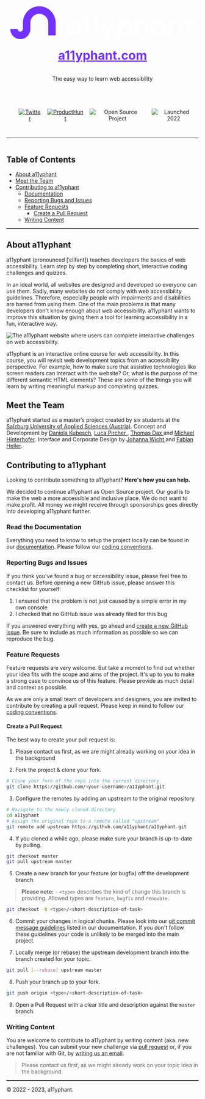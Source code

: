 <div style="display:flex; flex-direction:column; align-items:center; text-align:center;">
  <h1>
    <a href="https://a11yphant.com" style="font-size:2rem; font-weight:bold; color:#7331FF;">
      <svg viewBox="0 0 2000 500" fill="white" aria-hidden="true" focusable="false" style="width:100%;"><path
      d="M144.63 408.71A104.75 104.75 0 0140 304.08h77.51a27.12 27.12 0 0054.24 0v-65.87c0-94 76.49-170.5 170.5-170.5s170.5 76.48 170.5 170.5V370h-77.5V238.21a93 93 0 10-186 0v65.87a104.75 104.75 0 01-104.62 104.63z"
      fill="#7331ff"
      /><path d="M739.91 220.38v21.88a61 61 0 00-20.62-17.45q-12.85-6.92-30-6.92a67 67 0 00-35.57 9.69q-15.93 9.69-25.19 27.68t-9.27 41.24q0 23.53 9.27 41.66t25.19 28.1a65.21 65.21 0 0035.29 10q17.16 0 30.31-7.06a57.58 57.58 0 0020.62-17.85v22.42h39V220.38zm-5.54 100.9a39 39 0 01-14.94 15.5 39.92 39.92 0 01-20.2 5.4 37.92 37.92 0 01-19.8-5.54 40.83 40.83 0 01-14.95-15.91q-5.67-10.38-5.67-24.23t5.67-23.94a39.64 39.64 0 0114.81-15.36 39.24 39.24 0 0119.94-5.26 39.92 39.92 0 0120.2 5.4 38.92 38.92 0 0114.94 15.49q5.55 10.13 5.54 24.23t-5.54 24.22zM1096.1 220.38l-42.33 98.39-45.33-98.39H965l67.84 139.93-33.17 72h41.17l96.53-211.91zM1302.33 255.12q-9.28-17.85-25.19-27.54a67.06 67.06 0 00-35.57-9.69q-16.89 0-30 7.06t-20.62 17.57v-22.14h-38.76v211.91h38.76v-80.42a63.72 63.72 0 0020.9 17.44q12.87 6.92 29.76 6.92a65.69 65.69 0 0035.57-10q15.9-10 25.19-28.1t9.27-41.66q-.04-23.47-9.31-41.35zm-36 65.75a41.12 41.12 0 01-14.95 15.77 39 39 0 01-39.86.14 40.1 40.1 0 01-15-15.63q-5.67-10.25-5.67-24.09t5.67-24.09a40 40 0 0115-15.63 38.69 38.69 0 0119.79-5.4 40 40 0 0120.07 5.26 39.34 39.34 0 0114.95 15.36q5.67 10.11 5.68 23.94-.01 14.13-5.67 24.37zM1469.44 248.2a52.47 52.47 0 00-21.17-22.42q-13.56-7.62-31-7.61a66.15 66.15 0 00-27.68 5.67 50.34 50.34 0 00-19.94 15.65v-65.31h-38.75v199.56h38.75V289q0-18.25 9.27-28.1t25.33-9.82q15.78 0 24.92 9.82t9.13 28.1v84.71h38.76v-90q0-20.71-7.62-35.51zM1616.66 220.38v21.88a61.18 61.18 0 00-20.66-17.45q-12.87-6.92-30-6.92a67.06 67.06 0 00-35.57 9.69q-15.92 9.69-25.19 27.68T1496 296.5q0 23.53 9.27 41.66t25.19 28.1a65.19 65.19 0 0035.29 10q17.16 0 30.32-7.06a57.83 57.83 0 0020.62-17.85v22.42h39V220.38zm-5.54 100.9a39.15 39.15 0 01-14.94 15.5 40 40 0 01-20.22 5.4 37.88 37.88 0 01-19.79-5.54 40.83 40.83 0 01-15-15.91q-5.67-10.38-5.67-24.23t5.67-23.94A39.64 39.64 0 011556 257.2a39.2 39.2 0 0119.93-5.26 40 40 0 0120.22 5.4 39.12 39.12 0 0114.94 15.49q5.54 10.13 5.54 24.23t-5.51 24.22zM1815 235.46q-16.89-17.28-44.3-17.29a61.35 61.35 0 00-26.43 5.67 53.23 53.23 0 00-19.8 15.65v-19.11h-38.75v153.36h38.75V289q0-18.25 9.27-28.1t25.33-9.82q15.78 0 24.92 9.82t9.13 28.1v84.71h38.75v-90q-.05-30.93-16.87-48.25zM1960 252.21v-31.83h-44.25v-46.2h-39v46.2h-34.36v31.83h34.36v73.92q0 47.61 49 47.61h24.35v-32.67h-18q-8.86 0-12.6-3.45c-2.48-2.32-3.73-6.05-3.73-11.22v-74.19zM861.58 174.18v199.56h-38.75V206.01h-29.36v-31.83h68.11zM952.43 174.18v199.56h-38.75V206.01h-29.36v-31.83h68.11z" /></svg>
      a11yphant.com
    </a>
  </h1>
  <p>The easy way to learn web accessibility<p>

  <ul style="list-style:none; display:flex; align-items:center; justify-content:center;">
    <li style="margin:0 0.5rem;">
      <a href="https://twitter.com/a11yphant">
          <img src="https://img.shields.io/badge/-Twitter-7331FF" alt="Twitter" />
        </a>
    </li>
    <li style="margin:0 0.5rem;">
      <a href="https://www.producthunt.com/products/a11yphant">
          <img src="https://img.shields.io/badge/-ProductHunt-7331FF" alt="ProductHunt" />
        </a>
    </li>
    <li style="margin:0 0.5rem;">
      <p>
          <img src="https://img.shields.io/badge/-Open%20Source%20Project-121212" alt="Open Source Project" />
      </p>
    </li>
    <li style="margin:0 0.5rem;">
      <p>
          <img src="https://img.shields.io/badge/-Launched%202022-121212" alt="Launched 2022" />
      </p>
    </li>
  </ul>

  <hr style="color:white; height:1.5px; width:100%;"/>
</div>

## Table of Contents

- [About a11yphant](#about-a11yphant)
- [Meet the Team](#meet-the-team)
- [Contributing to a11yphant](#Contributing-to-a11yphant)
  - [Documentation](https://github.com/a11yphant/a11yphant/blob/develop/documentation.md)
  - [Reporting Bugs and Issues](#reporting-bugs-and-issues)
  - [Feature Requests](#feature-requests)
    - [Create a Pull Request](#create-a-pull-request)
  - [Writing Content](#writing-content)

<hr style="color:white; height:1.5px; width:100%;"/>

## About a11yphant

<p>
  <span aria-label="Allyphant">a11yphant</span> <span aria-hidden="true">(pronounced [ˈɛlifənt])</span> teaches developers the basics of web accessibility. Learn step by step by completing short, interactive coding challenges and quizzes.
</p>

In an ideal world, all websites are designed and developed so everyone can use them. Sadly, many websites do not comply with web accessibility guidelines. Therefore, especially people with impairments and disabilities are barred from using them. One of the main problems is that many developers don't know enough about web accessibility. a11yphant wants to improve this situation by giving them a tool for learning accessibility in a fun, interactive way.

<img
  alt="The a11yphant website where users can complete interactive challenges on web accessibility."
  src="https://a11yphant.com/images/mockups-social-media.jpg"
  quality="100"
  sizes="100vw"
  style="objectFit:cover"
/>

<p>
  <span aria-label="Allyphant">a11yphant</span> is an interactive online course for web accessibility. In this course, you will revisit web
  development topics from an accessibility perspective. For example, how to make sure that assistive technologies like screen readers can
  interact with the website? Or, what is the purpose of the different semantic HTML elements? These are some of the things you will learn by
  writing meaningful markup and completing quizzes.
</p>

## Meet the Team

<p>
  <span aria-label="Allyphant">a11yphant</span> started as a master’s project created by six students at the
  <a href="https://www.fh-salzburg.ac.at/en/" target="_blank" rel="noopener noreferrer nofollow">
Salzburg University of Applied Sciences (Austria)</a>.
  <span className="font-medium">Concept and Development</span> by <a href="https://dnikub.dev">Daniela Kubesch</a>,
  <a href="https://lucapircher.at/" target="_blank" rel="noopener noreferrer nofollow">
    Luca Pircher
  </a>
  ,
  <a href="https://github.com/thomasdax98" target="_blank" rel="noopener noreferrer nofollow">
    Thomas Dax
  </a>
  and
  <a href="https://github.com/hntrhfr" target="_blank" rel="noopener noreferrer nofollow">
    Michael Hinterhofer</a>.
  <span className="font-medium">Interface and Corporate Design</span> by
  <a href="https://johannawicht.com/" target="_blank" rel="noopener noreferrer nofollow">
    Johanna Wicht
  </a>
  and
  <a href="https://www.fabianhellerdesign.com/" target="_blank" rel="noopener noreferrer nofollow">
    Fabian Heller</a>.
</p>

## Contributing to a11yphant

Looking to contribute something to a11yphant? **Here's how you can help.**

We decided to continue a11yphant as Open Source project. Our goal is to make the web a more accessible and inclusive place. We do not want to make profit. All money we might receive through sponsorships goes directly into developing a11yphant further.

### Read the Documentation

Everything you need to know to setup the project locally can be found in our [documentation](https://github.com/a11yphant/a11yphant/blob/develop/documentation.md). Please follow our [coding conventions](https://github.com/a11yphant/a11yphant/blob/develop/documentation.md/#coding-conventions).

### Reporting Bugs and Issues

If you think you've found a bug or accessibility issue, please feel free to contact us. Before opening a new GitHub issue, please answer this checklist for yourself:

1. I ensured that the problem is not just caused by a simple error in my own console
2. I checked that no GitHub issue was already filed for this bug

If you answered everything with yes, go ahead and [create a new GitHub issue](https://github.com/a11yphant/a11yphant/issues/new/choose). Be sure to include as much information as possible so we can reproduce the bug.

### Feature Requests

Feature requests are very welcome. But take a moment to find out whether your idea fits with the scope and aims of the project. It's up to you to make a strong case to convince us of this feature. Please provide as much detail and context as possible.

As we are only a small team of developers and designers, you are invited to contribute by creating a pull request. Please keep in mind to follow our [coding conventions](https://github.com/a11yphant/a11yphant/blob/develop/documentation.md/#coding-conventions). 

#### Create a Pull Request

The best way to create your pull request is:

1. Please contact us first, as we are might already working on your idea in the background

2. Fork the project & clone your fork.
```bash
# Clone your fork of the repo into the current directory
git clone https://github.com/<your-username>/a11yphant.git
```

3. Configure the remotes by adding an upstream to the original repository.
```bash
# Navigate to the newly cloned directory
cd a11yphant
# Assign the original repo to a remote called "upstream"
git remote add upstream https://github.com/a11yphant/a11yphant.git
```

4. If you cloned a while ago, please make sure your branch is up-to-date by pulling.
```bash
git checkout master
git pull upstream master
```

5. Create a new branch for your feature (or bugfix) off the development branch.
> **Please note:** - `<type>` describes the kind of change this branch is providing. Allowed types are `feature`, `bugfix` and `renovate`.
```bash
git checkout -b <type>/<short-description-of-task>
```

6. Commit your changes in logical chunks. Please look into our [git commit message guidelines](https://github.com/a11yphant/a11yphant/blob/develop/documentation.md/#commit-messages) listed in our documentation. If you don't follow these guidelines your code is unlikely to be merged into the main project.

7. Locally merge (or rebase) the upstream development branch into the branch created for your topic.
```bash
git pull [--rebase] upstream master
```

8. Push your branch up to your fork.
```bash
git push origin <type>/<short-description-of-task>
```

9. Open a Pull Request with a clear title and description against the `master` branch.


### Writing Content

You are welcome to contribute to a11yphant by writing content (aka. new challenges). You can submit your new challenge via [pull request](#create-a-pull-request) or, if you are not familiar with Git, by [writing us an email](mailto:info@a11yphant.com).

> Please contact us first, as we might already work on your topic idea in the background.


<hr style="color:white; height:1.5px; width:100%;"/>

© 2022 - 2023, a11yphant.